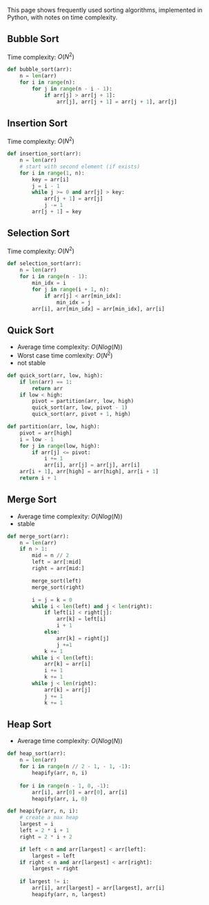 This page shows frequently used sorting algorithms, implemented in Python, with notes on time complexity.

## Bubble Sort
Time complexity: $O(N^2)$
```python
def bubble_sort(arr):
    n = len(arr)
    for i in range(n):
        for j in range(n - i - 1):
            if arr[j] > arr[j + 1]:
                arr[j], arr[j + 1] = arr[j + 1], arr[j]
```

## Insertion Sort
Time complexity: $O(N^2)$
```python
def insertion_sort(arr):
    n = len(arr)
    # start with second element (if exists)
    for i in range(1, n):
        key = arr[i]
        j = i - 1
        while j >= 0 and arr[j] > key:
            arr[j + 1] = arr[j]
            j -= 1
        arr[j + 1] = key
```

## Selection Sort
Time complexity: $O(N^2)$
```python
def selection_sort(arr):
    n = len(arr)
    for i in range(n - 1):
        min_idx = i
        for j in range(i + 1, n):
            if arr[j] < arr[min_idx]:
                min_idx = j
        arr[i], arr[min_idx] = arr[min_idx], arr[i]

```

## Quick Sort
- Average time complexity: $O(Nlog(N))$
- Worst case time comlexity: $O(N^2)$
- not stable

```python
def quick_sort(arr, low, high):
    if len(arr) == 1:
        return arr
    if low < high:
        pivot = partition(arr, low, high)
        quick_sort(arr, low, pivot - 1)
        quick_sort(arr, pivot + 1, high)

def partition(arr, low, high):
    pivot = arr[high]
    i = low - 1
    for j in range(low, high):
        if arr[j] <= pivot:
            i += 1
            arr[i], arr[j] = arr[j], arr[i]
    arr[i + 1], arr[high] = arr[high], arr[i + 1]
    return i + 1

```

## Merge Sort
- Average time complexity: $O(Nlog(N))$
- stable

```python
def merge_sort(arr):
    n = len(arr)
    if n > 1:
        mid = n // 2
        left = arr[:mid]
        right = arr[mid:]

        merge_sort(left)
        merge_sort(right)

        i = j = k = 0
        while i < len(left) and j < len(right):
            if left[i] < right[j]:
                arr[k] = left[i]
                i + 1
            else:
                arr[k] = right[j]
                j +=1
            k += 1
        while i < len(left):
            arr[k] = arr[i]
            i += 1
            k += 1
        while j < len(right):
            arr[k] = arr[j]
            j += 1
            k += 1

```

## Heap Sort
- Average time complexity: $O(Nlog(N))$

```python
def heap_sort(arr):
    n = len(arr)
    for i in range(n // 2 - 1, - 1, -1):
        heapify(arr, n, i)
    
    for i in range(n - 1, 0, -1):
        arr[i], arr[0] = arr[0], arr[i]
        heapify(arr, i, 0)

def heapify(arr, n, i):
    # create a max heap
    largest = i
    left = 2 * i + 1
    right = 2 * i + 2

    if left < n and arr[largest] < arr[left]:
        largest = left
    if right < n and arr[largest] < arr[right]:
        largest = right
    
    if largest != i:
        arr[i], arr[largest] = arr[largest], arr[i]
        heapify(arr, n, largest)
```